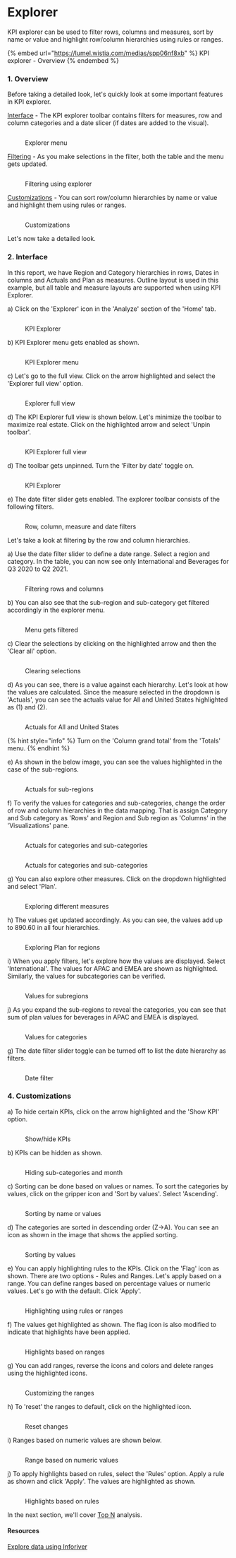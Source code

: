 # Explorer

KPI explorer can be used to filter rows, columns and measures, sort by name or value and highlight row/column hierarchies using rules or ranges.

{% embed url="https://lumel.wistia.com/medias/spp06nf8xb" %}
KPI explorer - Overview
{% endembed %}

### 1. Overview

Before taking a detailed look, let's quickly look at some important features in KPI explorer.

[Interface](explorer.md#2.-interface) - The KPI explorer toolbar contains filters for measures, row and column categories and a date slicer (if dates are added to the visual).&#x20;

<figure><img src="../../../.gitbook/assets/3.1.2.30 Explorer.png" alt=""><figcaption><p>Explorer menu</p></figcaption></figure>

[Filtering](explorer.md#3.-filtering) - As you make selections in the filter, both the table and the menu gets updated.&#x20;

<figure><img src="../../../.gitbook/assets/3.1.2.33 Explorer.png" alt=""><figcaption><p>Filtering using explorer</p></figcaption></figure>

[Customizations](explorer.md#4.-customizations) - You can sort row/column hierarchies by name or value and highlight them using rules or ranges.&#x20;

<figure><img src="../../../.gitbook/assets/3.1.2.34(2) Explorer.png" alt=""><figcaption><p>Customizations</p></figcaption></figure>

Let's now take a detailed look.

### 2. Interface

In this report, we have Region and Category hierarchies in rows, Dates in columns and Actuals and Plan as measures. Outline layout is used in this example, but all table and measure layouts are supported when using KPI Explorer.

a) Click on the 'Explorer' icon in the 'Analyze' section of the 'Home' tab. &#x20;

<figure><img src="../../../.gitbook/assets/3.1.2.2 Explorer.png" alt=""><figcaption><p>KPI Explorer</p></figcaption></figure>

b) KPI Explorer menu gets enabled as shown.&#x20;

<figure><img src="../../../.gitbook/assets/3.1.2.26 Explorer.png" alt=""><figcaption><p>KPI Explorer menu</p></figcaption></figure>

c) Let's go to the full view. Click on the arrow highlighted and select the 'Explorer full view' option.

<figure><img src="../../../.gitbook/assets/3.1.2.27 Explorer.png" alt=""><figcaption><p>Explorer full view</p></figcaption></figure>

d) The KPI Explorer full view is shown below. Let's minimize the toolbar to maximize real estate. Click on the highlighted arrow and select 'Unpin toolbar'.&#x20;

<figure><img src="../../../.gitbook/assets/3.1.2.28 Explorer.png" alt=""><figcaption><p>KPI Explorer full view</p></figcaption></figure>

d) The toolbar gets unpinned. Turn the 'Filter by date' toggle on.

<figure><img src="../../../.gitbook/assets/3.1.2.29 Explorer.png" alt=""><figcaption><p>KPI Explorer</p></figcaption></figure>

e) The date filter slider gets enabled. The explorer toolbar consists of the following filters.&#x20;

<figure><img src="../../../.gitbook/assets/3.1.2.30 Explorer.png" alt=""><figcaption><p>Row, column, measure and date filters</p></figcaption></figure>

Let's take a look at filtering by the row and column hierarchies.&#x20;

a) Use the date filter slider to define a date range. Select a region and category. In the table, you can now see only International and Beverages for Q3 2020 to Q2 2021.

<figure><img src="../../../.gitbook/assets/3.1.2.31 Explorer.png" alt=""><figcaption><p>Filtering rows and columns</p></figcaption></figure>

b) You can also see that the sub-region and sub-category get filtered accordingly in the explorer menu.&#x20;

<figure><img src="../../../.gitbook/assets/3.1.2.32 Explorer.png" alt=""><figcaption><p>Menu gets filtered</p></figcaption></figure>

c) Clear the selections by clicking on the highlighted arrow and then the 'Clear all' option.

<figure><img src="../../../.gitbook/assets/3.1.2.6(2) Explorer.png" alt=""><figcaption><p>Clearing selections</p></figcaption></figure>

d) As you can see, there is a value against each hierarchy. Let's look at how the values are calculated. Since the measure selected in the dropdown is 'Actuals', you can see the actuals value for All and United States highlighted as (1) and (2).

<figure><img src="../../../.gitbook/assets/3.1.2.7(2) Explorer.png" alt=""><figcaption><p>Actuals for All and United States</p></figcaption></figure>

{% hint style="info" %}
Turn on the 'Column grand total' from the 'Totals' menu.
{% endhint %}

e) As shown in the below image, you can see the values highlighted in the case of the sub-regions.

<figure><img src="../../../.gitbook/assets/3.1.2.8 Explorer.png" alt=""><figcaption><p>Actuals for sub-regions</p></figcaption></figure>

f) To verify the values for categories and sub-categories, change the order of row and column hierarchies in the data mapping. That is assign Category and Sub category as 'Rows' and Region and Sub region as 'Columns' in the 'Visualizations' pane.

<figure><img src="../../../.gitbook/assets/3.1.2.10 Explorer.png" alt=""><figcaption><p>Actuals for categories and sub-categories</p></figcaption></figure>

<figure><img src="../../../.gitbook/assets/3.1.2.11 Explorer.png" alt=""><figcaption><p>Actuals for categories and sub-categories</p></figcaption></figure>

g) You can also explore other measures. Click on the dropdown highlighted and select 'Plan'.

<figure><img src="../../../.gitbook/assets/3.1.2.12 Explorer.png" alt=""><figcaption><p>Exploring different measures</p></figcaption></figure>

h) The values get updated accordingly. As you can see, the values add up to 890.60 in all four hierarchies.

<figure><img src="../../../.gitbook/assets/3.1.2.13 Explorer.png" alt=""><figcaption><p>Exploring Plan for regions</p></figcaption></figure>

i) When you apply filters, let's explore how the values are displayed. Select 'International'. The values for APAC and EMEA are shown as highlighted. Similarly, the values for subcategories can be verified.

<figure><img src="../../../.gitbook/assets/3.1.2.35 Explorer.png" alt=""><figcaption><p>Values for subregions</p></figcaption></figure>

j) As you expand the sub-regions to reveal the categories, you can see that sum of plan values for beverages in APAC and EMEA is displayed.&#x20;

<figure><img src="../../../.gitbook/assets/3.1.2.36 Explorer.png" alt=""><figcaption><p>Values for categories</p></figcaption></figure>

g) The date filter slider toggle can be turned off to list the date hierarchy as filters.&#x20;

<figure><img src="../../../.gitbook/assets/3.1.2.15 Explorer.png" alt=""><figcaption><p>Date filter</p></figcaption></figure>

### 4. Customizations

a) To hide certain KPIs, click on the arrow highlighted and the 'Show KPI' option.

<figure><img src="../../../.gitbook/assets/3.1.2.16 Explorer.png" alt=""><figcaption><p>Show/hide KPIs</p></figcaption></figure>

b) KPIs can be hidden as shown.

<figure><img src="../../../.gitbook/assets/3.1.2.17 Explorer.png" alt=""><figcaption><p>Hiding sub-categories and month</p></figcaption></figure>

c) Sorting can be done based on values or names. To sort the categories by values, click on the gripper icon and 'Sort by values'. Select 'Ascending'.

<figure><img src="../../../.gitbook/assets/3.1.2.18 Explorer.png" alt=""><figcaption><p>Sorting by name or values</p></figcaption></figure>

d) The categories are sorted in descending order (Z->A). You can see an icon as shown in the image that shows the applied sorting.

<figure><img src="../../../.gitbook/assets/3.1.2.19(2) Explorer.png" alt=""><figcaption><p>Sorting by values</p></figcaption></figure>

e) You can apply highlighting rules to the KPIs. Click on the 'Flag' icon as shown. There are two options - Rules and Ranges. Let's apply based on a range. You can define ranges based on percentage values or numeric values. Let's go with the default. Click 'Apply'.

<figure><img src="../../../.gitbook/assets/3.1.2.20(2) Explorer.png" alt=""><figcaption><p>Highlighting using rules or ranges</p></figcaption></figure>

f) The values get highlighted as shown. The flag icon is also modified to indicate that highlights have been applied.

<figure><img src="../../../.gitbook/assets/3.1.2.21 Explorer.png" alt=""><figcaption><p>Highlights based on ranges</p></figcaption></figure>

g) You can add ranges, reverse the icons and colors and delete ranges using the highlighted icons.

<figure><img src="../../../.gitbook/assets/3.1.2.22 Explorer.png" alt=""><figcaption><p>Customizing the ranges</p></figcaption></figure>

h) To 'reset' the ranges to default, click on the highlighted icon.

<figure><img src="../../../.gitbook/assets/3.1.2.23 Explorer.png" alt=""><figcaption><p>Reset changes</p></figcaption></figure>

i) Ranges based on numeric values are shown below.

<figure><img src="../../../.gitbook/assets/3.1.2.24 Explorer.png" alt=""><figcaption><p>Range based on numeric values</p></figcaption></figure>

j) To apply highlights based on rules, select the 'Rules' option. Apply a rule as shown and click 'Apply'. The values are highlighted as shown.

<figure><img src="../../../.gitbook/assets/3.1.2.25 Explorer.png" alt=""><figcaption><p>Highlights based on rules</p></figcaption></figure>

In the next section, we'll cover [Top N](top-n.md) analysis.

#### Resources

[Explore data using Inforiver](https://inforiver.com/explore-data-powerbi/)
